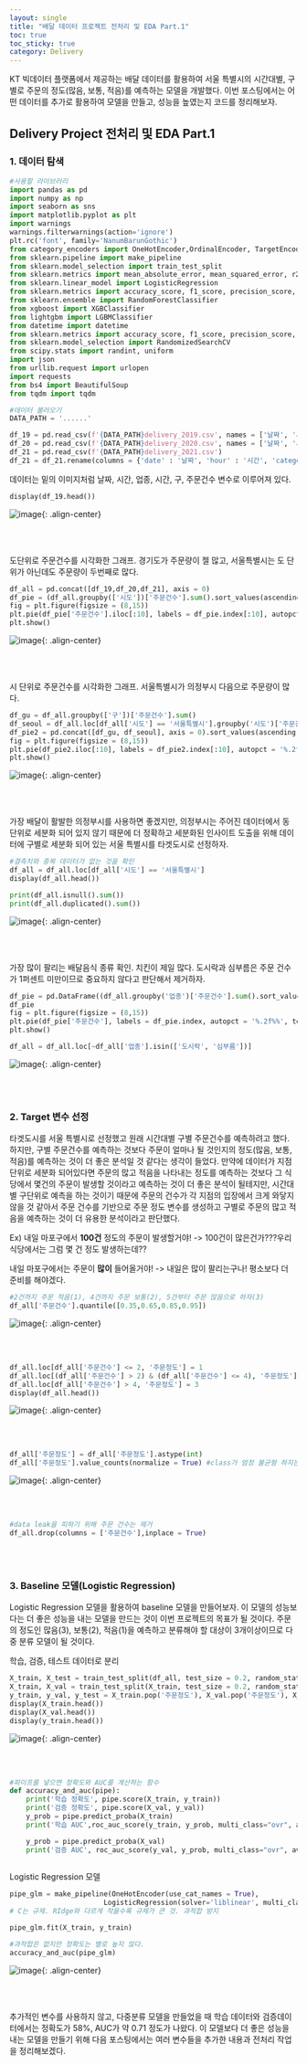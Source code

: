 ```yaml
---
layout: single
title: "배달 데이터 프로젝트 전처리 및 EDA Part.1"
toc: true
toc_sticky: true
category: Delivery
---
```


KT 빅데이터 플랫폼에서 제공하는 배달 데이터를 활용하여 서울 특별시의 시간대별, 구별로 주문의 정도(많음, 보통, 적음)를 예측하는 모델을 개발했다. 이번 포스팅에서는 어떤 데이터를 추가로 활용하여
모델을 만들고, 성능을 높였는지 코드를 정리해보자.

## Delivery Project 전처리 및 EDA Part.1

### 1. 데이터 탐색

```python
#사용할 라이브러리
import pandas as pd
import numpy as np
import seaborn as sns
import matplotlib.pyplot as plt
import warnings
warnings.filterwarnings(action='ignore')
plt.rc('font', family='NanumBarunGothic') 
from category_encoders import OneHotEncoder,OrdinalEncoder, TargetEncoder
from sklearn.pipeline import make_pipeline
from sklearn.model_selection import train_test_split
from sklearn.metrics import mean_absolute_error, mean_squared_error, r2_score
from sklearn.linear_model import LogisticRegression 
from sklearn.metrics import accuracy_score, f1_score, precision_score, recall_score, roc_curve, roc_auc_score
from sklearn.ensemble import RandomForestClassifier
from xgboost import XGBClassifier
from lightgbm import LGBMClassifier
from datetime import datetime
from sklearn.metrics import accuracy_score, f1_score, precision_score, recall_score, roc_curve, roc_auc_score
from sklearn.model_selection import RandomizedSearchCV
from scipy.stats import randint, uniform
import json
from urllib.request import urlopen
import requests
from bs4 import BeautifulSoup
from tqdm import tqdm
```

```python
#데이터 불러오기
DATA_PATH = '......'

df_19 = pd.read_csv(f'{DATA_PATH}delivery_2019.csv', names = ['날짜', '시간', '업종', '시도', '구', '주문건수'])
df_20 = pd.read_csv(f'{DATA_PATH}delivery_2020.csv', names = ['날짜', '시간', '업종', '시도', '구', '주문건수'])
df_21 = pd.read_csv(f'{DATA_PATH}delivery_2021.csv')
df_21 = df_21.rename(columns = {'date' : '날짜', 'hour' : '시간', 'category' : '업종', 'sido': '시도', 'gu' : '구', 'order' : '주문건수' })
```

데이터는 밑의 이미지처럼 날짜, 시간, 업종, 시간, 구, 주문건수 변수로 이루어져 있다.

```python
display(df_19.head())
```

![image](https://user-images.githubusercontent.com/97672187/171601618-35d01613-c93f-481e-9f25-fc1a1b228945.png){: .align-center}

<br>


<br>

도단위로 주문건수를 시각화한 그래프. 경기도가 주문량이 젤 많고, 서울특별시는 도 단위가 아닌데도 주문량이 두번째로 많다.

```python
df_all = pd.concat([df_19,df_20,df_21], axis = 0)
df_pie = (df_all.groupby(['시도'])['주문건수'].sum().sort_values(ascending = False).to_frame() / sum(df_all['주문건수'])) * 100
fig = plt.figure(figsize = (8,15))
plt.pie(df_pie['주문건수'].iloc[:10], labels = df_pie.index[:10], autopct = '%.2f%%',textprops={'fontsize': 14})
plt.show()
```

![image](https://user-images.githubusercontent.com/97672187/171602367-8715e052-63f1-4088-94a5-1905fa258a23.png){: .align-center}

<br>

<br>

시 단위로 주문건수를 시각화한 그래프. 서울특별시가 의정부시 다음으로 주문량이 많다. 

```python
df_gu = df_all.groupby(['구'])['주문건수'].sum()
df_seoul = df_all.loc[df_all['시도'] == '서울특별시'].groupby('시도')['주문건수'].sum()
df_pie2 = pd.concat([df_gu, df_seoul], axis = 0).sort_values(ascending = False)
fig = plt.figure(figsize = (8,15))
plt.pie(df_pie2.iloc[:10], labels = df_pie2.index[:10], autopct = '%.2f%%',textprops={'fontsize': 14})
plt.show()
```

![image](https://user-images.githubusercontent.com/97672187/171602403-3e46f307-bbf2-4ffd-8f24-a401a862d2a8.png){: .align-center}

<br>


<br>

가장 배달이 활발한 의정부시를 사용하면 좋겠지만, 의정부시는 주어진 데이터에서 동 단위로 세분화 되어 있지 않기 때문에 더 정확하고 세분화된 인사이트 도출을 위해
데이터에 구별로 세분화 되어 있는 서울 특별시를 타겟도시로 선정하자.

```python
#결측치와 중복 데이터가 없는 것을 확인
df_all = df_all.loc[df_all['시도'] == '서울특별시']
display(df_all.head())

print(df_all.isnull().sum())
print(df_all.duplicated().sum())
```

![image](https://user-images.githubusercontent.com/97672187/171603831-ca2936f3-c2ce-4e20-9e44-3c36733e3403.png){: .align-center}

<br>


<br>

가장 많이 팔리는 배달음식 종류 확인. 치킨이 제일 많다. 도시락과 심부름은 주문 건수가 1퍼센트 미만이므로 중요하지 않다고 판단해서 제거하자.

```python
df_pie = pd.DataFrame((df_all.groupby('업종')['주문건수'].sum().sort_values(ascending = False) / sum(df_all['주문건수'])) * 100)
df_pie
fig = plt.figure(figsize = (8,15))
plt.pie(df_pie['주문건수'], labels = df_pie.index, autopct = '%.2f%%', textprops={'fontsize': 14})
plt.show()

df_all = df_all.loc[~df_all['업종'].isin(['도시락', '심부름'])]
```

![image](https://user-images.githubusercontent.com/97672187/171604277-472fb28b-4ab3-4ac8-8553-78090625ef4b.png){: .align-center}

<br>


<br>

### 2. Target 변수 선정

타겟도시를 서울 특별시로 선정했고 원래 시간대별 구별 주문건수를 예측하려고 했다. 하지만, 구별 주문건수를 예측하는 것보다 주문이 얼마나 될 것인지의 정도(많음, 보통, 적음)를 예측하는 것이 더 좋은 분석일 것
같다는 생각이 들었다. 만약에 데이터가 지점단위로 세분화 되어있다면 주문의 많고 적음을 나타내는 정도를 예측하는 것보다 그 식당에서 몇건의 주문이 발생할 것이라고 예측하는 것이 더
좋은 분석이 될테지만, 시간대별 구단위로 예측을 하는 것이기 때문에 주문의 건수가 각 지점의 입장에서 크게 와닿지 않을 것 같아서 주문 건수를 기반으로 주문 정도 변수를 생성하고
구별로 주문의 많고 적음을 예측하는 것이 더 유용한 분석이라고 판단했다.

Ex) 내일 마포구에서 **100건** 정도의 주문이 발생할거야! -> 100건이 많은건가???우리 식당에서는 그럼 몇 건 정도 발생하는데??

내일 마포구에서는 주문이 **많이** 들어올거야! -> 내일은 많이 팔리는구나! 평소보다 더 준비를 해야겠다.

```python
#2건까지 주문 적음(1), 4건까지 주문 보통(2), 5건부터 주문 많음으로 하자(3)
df_all['주문건수'].quantile([0.35,0.65,0.85,0.95]) 
```

![image](https://user-images.githubusercontent.com/97672187/171607380-61c151ea-5d06-453c-b213-ff5a2d6c28c5.png){: .align-center}

<br>


<br>


```python
df_all.loc[df_all['주문건수'] <= 2, '주문정도'] = 1
df_all.loc[(df_all['주문건수'] > 2) & (df_all['주문건수'] <= 4), '주문정도'] = 2
df_all.loc[df_all['주문건수'] > 4, '주문정도'] = 3
display(df_all.head())
```

![image](https://user-images.githubusercontent.com/97672187/171607466-a4a2e0c0-fe1e-4ef9-bb99-1f8cf04a4979.png){: .align-center}

<br>


<br>


```python
df_all['주문정도'] = df_all['주문정도'].astype(int)
df_all['주문정도'].value_counts(normalize = True) #class가 엄청 불균형 하지는 않은 것 같다.
```

![image](https://user-images.githubusercontent.com/97672187/171607524-f39e80fb-ccc3-4e46-b9f6-6c0765771ab5.png){: .align-center}

<br>


<br>


```python
#data leak을 피하기 위해 주문 건수는 제거
df_all.drop(columns = ['주문건수'],inplace = True)
```

<br>

<br>

### 3. Baseline 모델(Logistic Regression)
Logistic Regression 모델을 활용하여 baseline 모델을 만들어보자. 이 모델의 성능보다는 더 좋은 성능을 내는 모델을 만드는 것이 이번 프로젝트의 목표가 될 것이다.
주문의 정도인 많음(3), 보통(2), 적음(1)을 예측하고 분류해야 할 대상이 3개이상이므로 다중 분류 모델이 될 것이다.

학습, 검증, 테스트 데이터로 분리

```python
X_train, X_test = train_test_split(df_all, test_size = 0.2, random_state = 42)
X_train, X_val = train_test_split(X_train, test_size = 0.2, random_state = 42)
y_train, y_val, y_test = X_train.pop('주문정도'), X_val.pop('주문정도'), X_test.pop('주문정도')
display(X_train.head())
display(X_val.head())
display(y_train.head())
```

![image](https://user-images.githubusercontent.com/97672187/171608449-56fa8493-6beb-49b9-81d8-552bbde22357.png){: .align-center}

<br>


<br>


```python
#파이프를 넣으면 정확도와 AUC를 계산하는 함수
def accuracy_and_auc(pipe):
    print('학습 정확도', pipe.score(X_train, y_train))
    print('검증 정확도', pipe.score(X_val, y_val))
    y_prob = pipe.predict_proba(X_train)
    print('학습 AUC',roc_auc_score(y_train, y_prob, multi_class="ovr", average="weighted"))

    y_prob = pipe.predict_proba(X_val)
    print('검증 AUC', roc_auc_score(y_val, y_prob, multi_class="ovr", average="weighted"))
    
```

Logistic Regression 모델

```python
pipe_glm = make_pipeline(OneHotEncoder(use_cat_names = True),
                       LogisticRegression(solver='liblinear', multi_class='auto', C=100.0, random_state=42))  
# C는 규제. RIdge와 다르게 작을수록 규제가 큰 것. 과적합 방지

pipe_glm.fit(X_train, y_train)

#과적합은 없지만 정확도는 별로 높지 않다.
accuracy_and_auc(pipe_glm)
```

![image](https://user-images.githubusercontent.com/97672187/171608617-410a16d4-6584-427b-91e0-52352ed03c98.png){: .align-center}

<br>


<br>

추가적인 변수를 사용하지 않고, 다중분류 모델을 만들었을 때 학습 데이터와 검증데이터에서는 정확도가 58%, AUC가 약 0.71 정도가 나왔다.
이 모델보다 더 좋은 성능을 내는 모델을 만들기 위해 다음 포스팅에서는 여러 변수들을 추가한 내용과 전처리 작업을 정리해보겠다.


